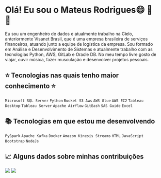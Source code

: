 # Olá! Eu sou o Mateus Rodrigues😄  👾  🍩
Eu sou um engenheiro de dados e atualmente trabalho na Cielo, anteriormente Visanet Brasil, que é uma empresa brasileira de serviços financeiros, atuando junto a equipe de logística da empresa. Sou formado em Análise e Desenvolvimento de Sistemas e atualmente trabalho com as tecnologias Python, AWS, GitLab e Oracle DB. No meu tempo livre gosto de viajar, ouvir música, fazer musculação e desenvolver projetos pessoais.

## ⭐  Tecnologias nas quais tenho maior conhecimento  ⭐
`Microsoft SQL Server` `Python` `Bucket S3 Aws` `AWS Glue` `AWS EC2` `Tableau Desktop` `Tableau Server` `Apache Airflow` `GitBash` `SAS Guide` `Excel`


## 📚  Tecnologias em que estou me desenvolvendo
`PySpark` `Apache Kafka` `Docker` `Amazon Kinesis Streams` `HTML` `JavaScript` `Bootstrap` `NodeJs`

## :chart_with_upwards_trend:  Alguns dados sobre minhas contribuições

<img src="https://github-profile-summary-cards.vercel.app/api/cards/profile-details?username=MateusCosta2019&theme=vue">
<img src="https://activity-graph.herokuapp.com/graph?username=MateusCosta2019&theme=minimal">
